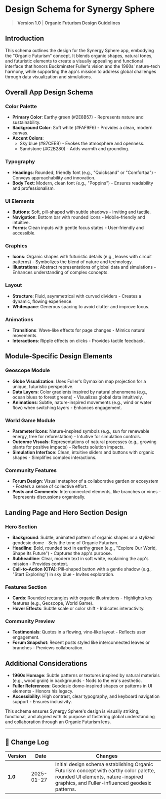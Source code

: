 
# Design Schema for Synergy Sphere

> **Version 1.0** | **Organic Futurism Design Guidelines**

## Introduction
This schema outlines the design for the Synergy Sphere app, embodying the "Organic Futurism" concept. It blends organic shapes, natural tones, and futuristic elements to create a visually appealing and functional interface that honors Buckminster Fuller's vision and the 1960s' nature-tech harmony, while supporting the app's mission to address global challenges through data visualization and simulations.

## Overall App Design Schema

### Color Palette
- **Primary Color**: Earthy green (#2E8B57) - Represents nature and sustainability.
- **Background Color**: Soft white (#FAF9F6) - Provides a clean, modern canvas.
- **Accent Colors**:
  - Sky blue (#87CEEB) - Evokes the atmosphere and openness.
  - Sandstone (#C2B280) - Adds warmth and grounding.

### Typography
- **Headings**: Rounded, friendly font (e.g., "Quicksand" or "Comfortaa") - Conveys approachability and innovation.
- **Body Text**: Modern, clean font (e.g., "Poppins") - Ensures readability and professionalism.

### UI Elements
- **Buttons**: Soft, pill-shaped with subtle shadows - Inviting and tactile.
- **Navigation**: Bottom bar with rounded icons - Mobile-friendly and intuitive.
- **Forms**: Clean inputs with gentle focus states - User-friendly and accessible.

### Graphics
- **Icons**: Organic shapes with futuristic details (e.g., leaves with circuit patterns) - Symbolizes the blend of nature and technology.
- **Illustrations**: Abstract representations of global data and simulations - Enhances understanding of complex concepts.

### Layout
- **Structure**: Fluid, asymmetrical with curved dividers - Creates a dynamic, flowing experience.
- **Whitespace**: Generous spacing to avoid clutter and improve focus.

### Animations
- **Transitions**: Wave-like effects for page changes - Mimics natural movements.
- **Interactions**: Ripple effects on clicks - Provides tactile feedback.

## Module-Specific Design Elements

### Geoscope Module
- **Globe Visualization**: Uses Fuller's Dymaxion map projection for a unique, futuristic perspective.
- **Data Layers**: Color gradients inspired by natural phenomena (e.g., ocean blues to forest greens) - Visualizes global data intuitively.
- **Animations**: Subtle, nature-inspired movements (e.g., wind or water flow) when switching layers - Enhances engagement.

### World Game Module
- **Parameter Icons**: Nature-inspired symbols (e.g., sun for renewable energy, tree for reforestation) - Intuitive for simulation controls.
- **Outcome Visuals**: Representations of natural processes (e.g., growing plants for positive impacts) - Reflects solution impacts.
- **Simulation Interface**: Clean, intuitive sliders and buttons with organic shapes - Simplifies complex interactions.

### Community Features
- **Forum Design**: Visual metaphor of a collaborative garden or ecosystem - Fosters a sense of collective effort.
- **Posts and Comments**: Interconnected elements, like branches or vines - Represents discussions organically.

## Landing Page and Hero Section Design

### Hero Section
- **Background**: Subtle, animated pattern of organic shapes or a stylized geodesic dome - Sets the tone of Organic Futurism.
- **Headline**: Bold, rounded text in earthy green (e.g., "Explore Our World, Shape Its Future") - Captures the app's purpose.
- **Subheadline**: Clear, modern text in soft white, explaining the app's mission - Provides context.
- **Call-to-Action (CTA)**: Pill-shaped button with a gentle shadow (e.g., "Start Exploring") in sky blue - Invites exploration.

### Features Section
- **Cards**: Rounded rectangles with organic illustrations - Highlights key features (e.g., Geoscope, World Game).
- **Hover Effects**: Subtle scale or color shift - Indicates interactivity.

### Community Preview
- **Testimonials**: Quotes in a flowing, vine-like layout - Reflects user engagement.
- **Forum Snapshot**: Recent posts styled like interconnected leaves or branches - Previews collaboration.

## Additional Considerations
- **1960s Homage**: Subtle patterns or textures inspired by natural materials (e.g., wood grain) in backgrounds - Nods to the era's aesthetic.
- **Fuller References**: Geodesic dome-inspired shapes or patterns in UI elements - Honors his legacy.
- **Accessibility**: High contrast, clear typography, and keyboard navigation support - Ensures inclusivity.

This schema ensures Synergy Sphere's design is visually striking, functional, and aligned with its purpose of fostering global understanding and collaboration through an Organic Futurism lens.

---

## 📝 Change Log

| **Version** | **Date** | **Changes** |
|-------------|----------|-------------|
| **1.0** | 2025-01-27 | Initial design schema establishing Organic Futurism concept with earthy color palette, rounded UI elements, nature-inspired graphics, and Fuller-influenced geodesic patterns. |
